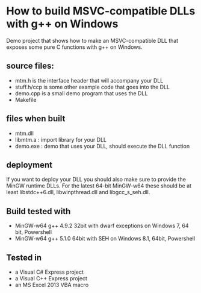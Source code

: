 # How to build MSVC-compatible DLLs with g++ on Windows

Demo project that shows how to make an MSVC-compatible DLL that exposes some pure C functions with g++ on Windows.

## source files:
 * mtm.h is the interface header that will accompany your DLL
 * stuff.h/ccp is some other example code that goes into the DLL
 * demo.cpp is a small demo program that uses the DLL
 * Makefile 

## files when built
 * mtm.dll
 * libmtm.a : import library for your DLL
 * demo.exe : demo that uses your DLL, should execute the DLL function

## deployment
If you want to deploy your DLL you should also make sure to provide the MinGW runtime DLLs. For the latest 64-bit MinGW-w64 these should be at least libstdc++6.dll, libwinpthread.dll and libgcc_s_seh.dll.

## Build tested with
 * MinGW-w64 g++ 4.9.2 32bit with dwarf exceptions on Windows 7, 64 bit, Powershell
 * MinGW-w64 g++ 5.1.0 64bit with SEH on Windows 8.1, 64bit, Powershell

## Tested in
 * a Visual C# Express project
 * a Visual C++ Express project
 * an MS Excel 2013 VBA macro


